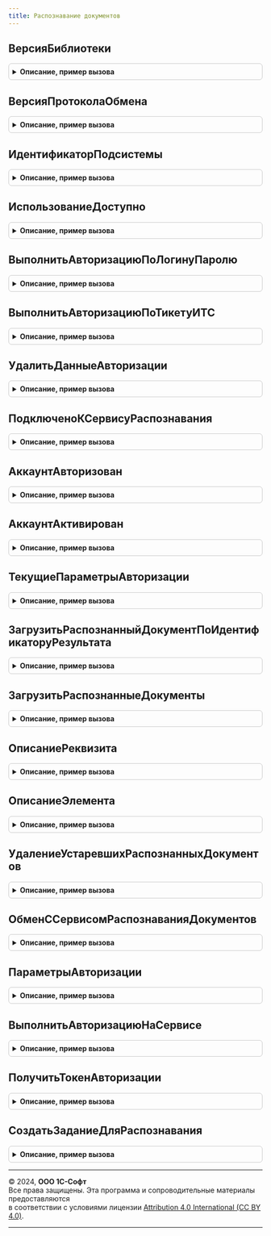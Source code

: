 ```yaml
---
title: Распознавание документов
---
```



## ВерсияБиблиотеки
<details style="margin: 1em 0; padding: 0.5em; border: 1px solid #ccc; border-radius: 6px;">

<summary style="font-weight: bold; cursor: pointer;">Описание, пример вызова</summary>

```bsl

// Возвращает номер версии библиотеки.
//
// Возвращаемое значение:
//  Строка - номер версии библиотеки.
//
Функция ВерсияБиблиотеки() Экспорт
```

Пример вызова
```bsl
Результат = РаспознаваниеДокументов.ВерсияБиблиотеки() 
```
</details>

## ВерсияПротоколаОбмена
<details style="margin: 1em 0; padding: 0.5em; border: 1px solid #ccc; border-radius: 6px;">

<summary style="font-weight: bold; cursor: pointer;">Описание, пример вызова</summary>

```bsl

// Возвращает номер версии протокола обмена с сервисом распознавания.
//
// Возвращаемое значение:
//  Строка - номер версии протокола обмена .
//
Функция ВерсияПротоколаОбмена() Экспорт
```

Пример вызова
```bsl
Результат = РаспознаваниеДокументов.ВерсияПротоколаОбмена() 
```
</details>

## ИдентификаторПодсистемы
<details style="margin: 1em 0; padding: 0.5em; border: 1px solid #ccc; border-radius: 6px;">

<summary style="font-weight: bold; cursor: pointer;">Описание, пример вызова</summary>

```bsl

Функция ИдентификаторПодсистемы() Экспорт
```

Пример вызова
```bsl
Результат = РаспознаваниеДокументов.ИдентификаторПодсистемы() 
```
</details>

## ИспользованиеДоступно
<details style="margin: 1em 0; padding: 0.5em; border: 1px solid #ccc; border-radius: 6px;">

<summary style="font-weight: bold; cursor: pointer;">Описание, пример вызова</summary>

```bsl

// Функциональная опция ИспользоватьРаспознаваниеДокументов включена,
// информационная база зарегистрирована в сервисе распознавания документов,
// активация учетной записи выполнена
//
// Возвращаемое значение:
//  Булево
//
Функция ИспользованиеДоступно() Экспорт
```

Пример вызова
```bsl
Результат = РаспознаваниеДокументов.ИспользованиеДоступно() 
```
</details>

## ВыполнитьАвторизациюПоЛогинуПаролю
<details style="margin: 1em 0; padding: 0.5em; border: 1px solid #ccc; border-radius: 6px;">

<summary style="font-weight: bold; cursor: pointer;">Описание, пример вызова</summary>

```bsl

Процедура ВыполнитьАвторизациюПоЛогинуПаролю(Логин, Пароль) Экспорт
```

Пример вызова
```bsl
РаспознаваниеДокументов.ВыполнитьАвторизациюПоЛогинуПаролю(Логин, Пароль) 
```
</details>

## ВыполнитьАвторизациюПоТикетуИТС
<details style="margin: 1em 0; padding: 0.5em; border: 1px solid #ccc; border-radius: 6px;">

<summary style="font-weight: bold; cursor: pointer;">Описание, пример вызова</summary>

```bsl

Процедура ВыполнитьАвторизациюПоТикетуИТС() Экспорт
```

Пример вызова
```bsl
РаспознаваниеДокументов.ВыполнитьАвторизациюПоТикетуИТС() 
```
</details>

## УдалитьДанныеАвторизации
<details style="margin: 1em 0; padding: 0.5em; border: 1px solid #ccc; border-radius: 6px;">

<summary style="font-weight: bold; cursor: pointer;">Описание, пример вызова</summary>

```bsl

Процедура УдалитьДанныеАвторизации(УдалитьИдентификаторИБ = Ложь) Экспорт
```

Пример вызова
```bsl
РаспознаваниеДокументов.УдалитьДанныеАвторизации(УдалитьИдентификаторИБ);
```
</details>

## ПодключеноКСервисуРаспознавания
<details style="margin: 1em 0; padding: 0.5em; border: 1px solid #ccc; border-radius: 6px;">

<summary style="font-weight: bold; cursor: pointer;">Описание, пример вызова</summary>

```bsl

Функция ПодключеноКСервисуРаспознавания(ПытатьсяПодключитьсяПриПроверке = Истина, ВыбрасыватьИсключение = Ложь) Экспорт
```

Пример вызова
```bsl
Результат = РаспознаваниеДокументов.ПодключеноКСервисуРаспознавания(ПытатьсяПодключитьсяПриПроверке, ВыбрасыватьИсключение);
```
</details>

## АккаунтАвторизован
<details style="margin: 1em 0; padding: 0.5em; border: 1px solid #ccc; border-radius: 6px;">

<summary style="font-weight: bold; cursor: pointer;">Описание, пример вызова</summary>

```bsl

Функция АккаунтАвторизован() Экспорт
```

Пример вызова
```bsl
Результат = РаспознаваниеДокументов.АккаунтАвторизован() 
```
</details>

## АккаунтАктивирован
<details style="margin: 1em 0; padding: 0.5em; border: 1px solid #ccc; border-radius: 6px;">

<summary style="font-weight: bold; cursor: pointer;">Описание, пример вызова</summary>

```bsl

Функция АккаунтАктивирован(ВыбрасыватьИсключение = Ложь) Экспорт
```

Пример вызова
```bsl
Результат = РаспознаваниеДокументов.АккаунтАктивирован(ВыбрасыватьИсключение);
```
</details>

## ТекущиеПараметрыАвторизации
<details style="margin: 1em 0; padding: 0.5em; border: 1px solid #ccc; border-radius: 6px;">

<summary style="font-weight: bold; cursor: pointer;">Описание, пример вызова</summary>

```bsl

// Возвращает данные из безопасного хранилища.
// Для использования требуется привилегированный режим.
//
// Возвращаемое значение:
//  - Неопределено - если данные отсутствуют - Неопределенно.
//  - Произвольный - если указан один ключ, то возвращается его значение, иначе структура.
//  - Структура:
//        * Логин - Строка - строка с логином текущей авторизации.
//        * ИдентификаторИБ - Строка- числовой идентификатор текущей ИБ.
//        * ТокенДоступа - Строка - токен доступа.
//        * Состояние - Строка - текущее состояние авторизации.
//        * ТипАутентификации - Строка - описание типа текущей авторизации НеВыполнена, ПоТикетуИТС, ПоЛогинуПаролю.
//
Функция ТекущиеПараметрыАвторизации() Экспорт
```

Пример вызова
```bsl
Результат = РаспознаваниеДокументов.ТекущиеПараметрыАвторизации() 
```
</details>

## ЗагрузитьРаспознанныйДокументПоИдентификаторуРезультата
<details style="margin: 1em 0; padding: 0.5em; border: 1px solid #ccc; border-radius: 6px;">

<summary style="font-weight: bold; cursor: pointer;">Описание, пример вызова</summary>

```bsl

Функция ЗагрузитьРаспознанныйДокументПоИдентификаторуРезультата(ИдентификаторРезультата) Экспорт
```

Пример вызова
```bsl
Результат = РаспознаваниеДокументов.ЗагрузитьРаспознанныйДокументПоИдентификаторуРезультата(ИдентификаторРезультата) 
```
</details>

## ЗагрузитьРаспознанныеДокументы
<details style="margin: 1em 0; padding: 0.5em; border: 1px solid #ccc; border-radius: 6px;">

<summary style="font-weight: bold; cursor: pointer;">Описание, пример вызова</summary>

```bsl

Процедура ЗагрузитьРаспознанныеДокументы(АдресРезультата = Неопределено, СостоянияПоБалансу = Неопределено, ВыполнятьЗагрузкуДокументов = Неопределено) Экспорт
```

Пример вызова
```bsl
РаспознаваниеДокументов.ЗагрузитьРаспознанныеДокументы(АдресРезультата, СостоянияПоБалансу, ВыполнятьЗагрузкуДокументов);
```
</details>

## ОписаниеРеквизита
<details style="margin: 1em 0; padding: 0.5em; border: 1px solid #ccc; border-radius: 6px;">

<summary style="font-weight: bold; cursor: pointer;">Описание, пример вызова</summary>

```bsl

Функция ОписаниеРеквизита(МетаданныеОбъекта = Неопределено) Экспорт
```

Пример вызова
```bsl
Результат = РаспознаваниеДокументов.ОписаниеРеквизита(МетаданныеОбъекта);
```
</details>

## ОписаниеЭлемента
<details style="margin: 1em 0; padding: 0.5em; border: 1px solid #ccc; border-radius: 6px;">

<summary style="font-weight: bold; cursor: pointer;">Описание, пример вызова</summary>

```bsl

Функция ОписаниеЭлемента() Экспорт
```

Пример вызова
```bsl
Результат = РаспознаваниеДокументов.ОписаниеЭлемента() 
```
</details>

## УдалениеУстаревшихРаспознанныхДокументов
<details style="margin: 1em 0; padding: 0.5em; border: 1px solid #ccc; border-radius: 6px;">

<summary style="font-weight: bold; cursor: pointer;">Описание, пример вызова</summary>

```bsl

Процедура УдалениеУстаревшихРаспознанныхДокументов() Экспорт
```

Пример вызова
```bsl
РаспознаваниеДокументов.УдалениеУстаревшихРаспознанныхДокументов() 
```
</details>

## ОбменССервисомРаспознаванияДокументов
<details style="margin: 1em 0; padding: 0.5em; border: 1px solid #ccc; border-radius: 6px;">

<summary style="font-weight: bold; cursor: pointer;">Описание, пример вызова</summary>

```bsl

Процедура ОбменССервисомРаспознаванияДокументов() Экспорт
```

Пример вызова
```bsl
РаспознаваниеДокументов.ОбменССервисомРаспознаванияДокументов() 
```
</details>

## ПараметрыАвторизации
<details style="margin: 1em 0; padding: 0.5em; border: 1px solid #ccc; border-radius: 6px;">

<summary style="font-weight: bold; cursor: pointer;">Описание, пример вызова</summary>

```bsl

//
// Планируются к удалению начиная с версии
// Библиотеки Распознавания Документиов 2.0.*
//

// Устарела. Следует использовать См. РаспознаваниеДокументов.ВыполнитьАвторизациюПоЛогинуПаролю
//
// Параметры:
//  Логин - Строка - строка с логином для авторизации.
//  Пароль - Строка - строка с паролем для авторизации.
//
// Возвращаемое значение:
//  Структура:
//        * Логин - Строка - строка с логином для авторизации.
//        * Пароль - Строка - строка с паролем для авторизации.
//
Функция ПараметрыАвторизации(Логин, Пароль) Экспорт
```

Пример вызова
```bsl
Результат = РаспознаваниеДокументов.ПараметрыАвторизации(Логин, Пароль) 
```
</details>

## ВыполнитьАвторизациюНаСервисе
<details style="margin: 1em 0; padding: 0.5em; border: 1px solid #ccc; border-radius: 6px;">

<summary style="font-weight: bold; cursor: pointer;">Описание, пример вызова</summary>

```bsl

// Устарела. Следует использовать См. РаспознаваниеДокументов.ВыполнитьАвторизациюПоЛогинуПаролю
//
// Параметры:
//  ПараметрыАвторизации - см. РаспознаваниеДокументов.ПараметрыАвторизации.
//
// Возвращаемое значение:
//  Структура:
//        * ВыполненоУспешно – Булево - признак выполнения авторизации.
//        * ТекстОшибки - Строка- текст с описанием ошибки авторизации.
//        * ВозвращаемыеДанные - Строка - см. РаспознаваниеДокументов.ТекущиеПараметрыАвторизации().ИдентификаторИБ.
//
Функция ВыполнитьАвторизациюНаСервисе(ПараметрыАвторизации) Экспорт
```

Пример вызова
```bsl
Результат = РаспознаваниеДокументов.ВыполнитьАвторизациюНаСервисе(ПараметрыАвторизации) 
```
</details>

## ПолучитьТокенАвторизации
<details style="margin: 1em 0; padding: 0.5em; border: 1px solid #ccc; border-radius: 6px;">

<summary style="font-weight: bold; cursor: pointer;">Описание, пример вызова</summary>

```bsl

// Устарела. Следует использовать См. РаспознаваниеДокументов.ТекущиеПараметрыАвторизации.
//
// Возвращаемое значение:
//  Строка - токен доступа авторизации.
//
Функция ПолучитьТокенАвторизации() Экспорт
```

Пример вызова
```bsl
Результат = РаспознаваниеДокументов.ПолучитьТокенАвторизации() 
```
</details>

## СоздатьЗаданиеДляРаспознавания
<details style="margin: 1em 0; padding: 0.5em; border: 1px solid #ccc; border-radius: 6px;">

<summary style="font-weight: bold; cursor: pointer;">Описание, пример вызова</summary>

```bsl

// Устарела. Следует использовать Обработки.РаспознаваниеДокументов.ОтправитьФайлыНаРаспознавание
//
// Параметры:
//  Файлы - Массив из Структура - список файлов для распознавания.
//  Источник - ПеречислениеСсылка.ИсточникиПолученияФайлов - описание источника получения файлов.
//  ИдентификаторИсточникаРаспознавания - Число, Неопределено - числовой идентификатор источника получения файлов.
//   По умолчанию Неопределено.
//  ДополнительныеПараметры - Структура, Неопределено - дополнительные параметры для задания распознавания.
//   По умолчанию Неопределено.
//
// Возвращаемое значение:
//  Произвольный - числовой идентификатор созданного задания.
//
Функция СоздатьЗаданиеДляРаспознавания( Экспорт
```

Пример вызова
```bsl
Результат = РаспознаваниеДокументов.СоздатьЗаданиеДляРаспознавания();
```
</details>

---

© 2024, **ООО 1С-Софт**  
Все права защищены. Эта программа и сопроводительные материалы предоставляются  
в соответствии с условиями лицензии [Attribution 4.0 International (CC BY 4.0)](https://creativecommons.org/licenses/by/4.0/legalcode).

---
